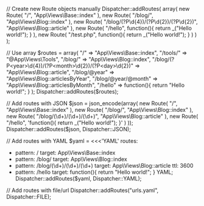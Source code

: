 // Create new Route objects manually
Dispatcher::addRoutes(
	array(
		new Route(
			"/", 
			"App\Views\Base::index"
		),
		new Route(
			"/blog/", 
			"App\Views\Blog::index"
		),
		new Route(
			"/blog/(?P<year>\d{4})/(?P<month>\d{2})/(?P<day>\d{2})", 
			"App\Views\Blog::article"
		),
		new Route(
			"/hello",
			function(){ return _("Hello world!"); }
		),
		new Route(
			"/test.php",
			function(){ return _("Hello world!"); }
		)
	)
);

// Use array
$routes = array(
	"/" 
		=> "App\Views\Base::index",
	"/tools/"
		=> "@App\Views\Tools",
	"/blog/"
		=> "App\Views\Blog::index",
	"/blog/(?P<year>\d{4})/(?P<month>\d{2})/(?P<day>\d{2})"
		=> "App\Views\Blog::article",
	"/blog/@year"
		=> "App\Views\Blog::articlesByYear",
	"/blog/@year/@month"
		=> "App\Views\Blog::articlesByMonth",
	"/hello"
		=> function(){ return "Hello world!"; }
);
Dispatcher::addRoutes($routes);

// Add routes with JSON
$json = json_encode(array(
	new Route(
		"/", 
		"App\Views\Base::index"
	),
	new Route(
		"/blog/", 
		"App\Views\Blog::index"
	),
	new Route(
		"/blog/(\d+)/(\d+)/(\d+)", 
		"App\Views\Blog::article"
	),
	new Route(
		"/hello",
		'function(){ return _("Hello world!"); }'
	)
));
Dispatcher::addRoutes($json, Dispatcher::JSON);

// Add routes with YAML
$yaml = <<<'YAML'
routes:
- pattern: /
  target: App\Views\Base::index
- pattern: /blog/
  target: App\Views\Blog::index
- pattern: /blog/(\d+)/(\d+)/(\d+)
  target: App\Views\Blog::article
  ttl: 3600
- pattern: /hello
  target: function(){ return "Hello world!"; }
YAML;
Dispatcher::addRoutes($yaml, Dispatcher::YAML);

// Add routes with file/url
Dispatcher::addRoutes("urls.yaml", Dispatcher::FILE);